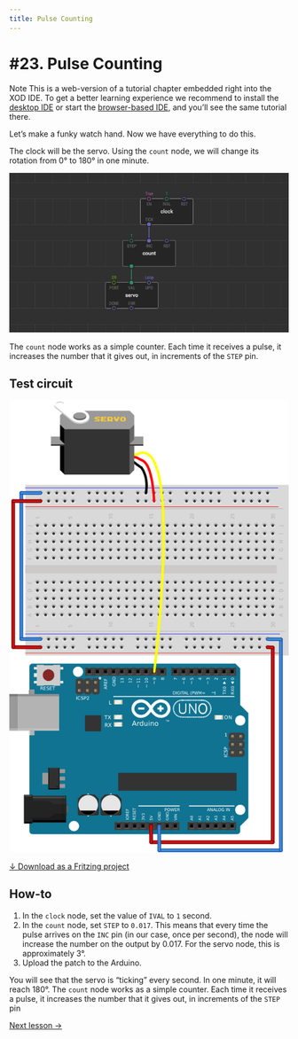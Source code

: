 ```yaml
---
title: Pulse Counting
---
```


# #23. Pulse Counting

<div class="ui segment note">
<span class="ui ribbon label">Note</span>
This is a web-version of a tutorial chapter embedded right into the XOD IDE.
To get a better learning experience we recommend to install the
<a href="/downloads/">desktop IDE</a> or start the
<a href="/ide/">browser-based IDE</a>, and you’ll see the same tutorial there.
</div>

Let’s make a funky watch hand. Now we have everything to do this.

The clock will be the servo. Using the `count` node, we will change its rotation
from 0° to 180° in one minute.

![Patch](./patch.png)

The `count` node works as a simple counter. Each time it receives a pulse, it
increases the number that it gives out, in increments of the `STEP` pin.

## Test circuit

![Circuit](./circuit.fz.png)

[↓ Download as a Fritzing project](./circuit.fzz)

## How-to

1.  In the `clock` node, set the value of `IVAL` to `1` second.
2.  In the `count` node, set `STEP` to `0.017`. This means that every time the
    pulse arrives on the `INC` pin (in our case, once per second), the node will
    increase the number on the output by 0.017. For the servo node, this is
    approximately 3°.
3.  Upload the patch to the Arduino.

You will see that the servo is “ticking” every second. In one minute, it will
reach 180°. The `count` node works as a simple counter. Each time it receives a
pulse, it increases the number that it gives out, in increments of the `STEP`
pin

[Next lesson →](../24-flip-flop/)
